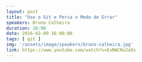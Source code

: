 ```yaml
---
layout: post
title: "Use o Git e Perca o Medo de Errar"
speakers: Bruno Calheira
duration: 26:06
date: 2016-02-09 16:00:00
tags: [ git ]
img: '/assets/image/speakers/bruno-calheira.jpg'
link: https://www.youtube.com/watch?v=EsNWCNx2aOs
---
```

